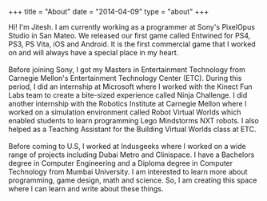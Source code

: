 +++
title = "About"
date = "2014-04-09"
type = "about"
+++

Hi! I'm Jitesh. I am currently working as a programmer at Sony's PixelOpus Studio in San Mateo. We released our first game called Entwined for PS4, PS3, PS Vita, iOS and Android. It is the first commercial game that I worked on and will always have a special place in my heart.<br><br>
Before joining Sony, I got my Masters in Entertainment Technology from Carnegie Mellon's Entertainment Technology Center (ETC). During this period, I did an internship at Microsoft where I worked with the Kinect Fun Labs team to create a bite-sized experience called Ninja Challenge. I did another internship with the Robotics Institute at Carnegie Mellon where I worked on a simulation environment called Robot Virtual Worlds which enabled students to learn programming Lego Mindstorms NXT robots. I also helped as a Teaching Assistant for the Building Virtual Worlds class at ETC.<br><br>
Before coming to U.S, I worked at Indusgeeks where I worked on a wide range of projects including Dubai Metro and Clinispace. I have a Bachelors degree in Computer Engineering and a Diploma degree in Computer Technology from Mumbai University.
I am interested to learn more about programming, game design, math and science. So, I am creating this space where I can learn and write about these things.



